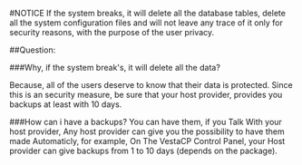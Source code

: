  
#NOTICE
 If the system breaks, it will delete all the database tables,
 delete all the system configuration files and will not leave 
 any trace of it only for security reasons, with the purpose of the user privacy.
 
##Question:

###Why, if the system break's, it will delete all the data?

 Because, all of the users deserve to know that their data is protected.
 Since this is an security measure, be sure that your host provider,
 provides you backups at least with 10 days.

###How can i have a backups?
 You can have them, if you Talk With your host provider,
 Any host provider can give you the possibility to have them made
 Automaticly, for example, On The VestaCP Control Panel, your
 Host provider can give backups from 1 to 10 days (depends on
 the package).
